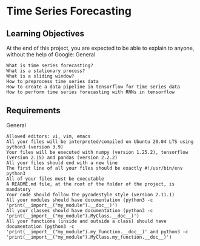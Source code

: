 # Time Series Forecasting



## Learning Objectives

At the end of this project, you are expected to be able to explain to anyone, without the help of Google:
General

    What is time series forecasting?
    What is a stationary process?
    What is a sliding window?
    How to preprocess time series data
    How to create a data pipeline in tensorflow for time series data
    How to perform time series forecasting with RNNs in tensorflow

## Requirements
General

    Allowed editors: vi, vim, emacs
    All your files will be interpreted/compiled on Ubuntu 20.04 LTS using python3 (version 3.9)
    Your files will be executed with numpy (version 1.25.2), tensorflow (version 2.15) and pandas (version 2.2.2)
    All your files should end with a new line
    The first line of all your files should be exactly #!/usr/bin/env python3
    All of your files must be executable
    A README.md file, at the root of the folder of the project, is mandatory
    Your code should follow the pycodestyle style (version 2.11.1)
    All your modules should have documentation (python3 -c 'print(__import__("my_module").__doc__)')
    All your classes should have documentation (python3 -c 'print(__import__("my_module").MyClass.__doc__)')
    All your functions (inside and outside a class) should have documentation (python3 -c 'print(__import__("my_module").my_function.__doc__)' and python3 -c 'print(__import__("my_module").MyClass.my_function.__doc__)')
